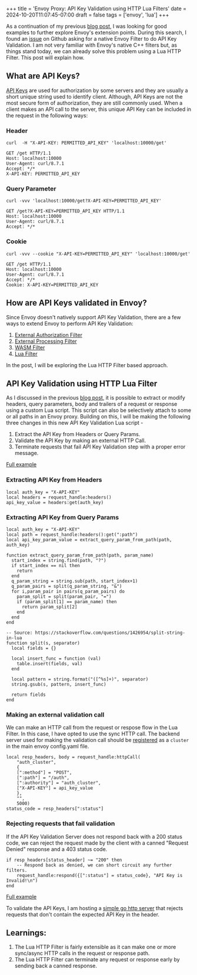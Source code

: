 +++
title = 'Envoy Proxy: API Key Validation using HTTP Lua Filters'
date = 2024-10-20T11:07:45-07:00
draft = false
tags = ['envoy', 'lua']
+++

As a continuation of my previous [blog post](https://achuth.blog/posts/envoy-lua-filter-exploration/), I was looking for good examples to further explore Envoy's extension points. During this search, I found an [issue](https://github.com/envoyproxy/envoy/issues/34877) on Github asking for a native Envoy Filter to do API Key Validation. I am not very familiar with Envoy's native C++ filters but, as things stand today, we can already solve this problem using a Lua HTTP Filter. This post will explain how.

## What are API Keys?

[API Keys](https://swagger.io/docs/specification/v3_0/authentication/api-keys/) are used for authorization by some servers and they are usually a short unique string used to identify client. Although, API Keys are not the most secure form of authorization, they are still commonly used. When a client makes an API call to the server, this unique API Key can be included in the request in the following ways:

### Header

```
curl  -H "X-API-KEY: PERMITTED_API_KEY" 'localhost:10000/get'

GET /get HTTP/1.1
Host: localhost:10000
User-Agent: curl/8.7.1
Accept: */*
X-API-KEY: PERMITTED_API_KEY
```

### Query Parameter

```
curl -vvv 'localhost:10000/get?X-API-KEY=PERMITTED_API_KEY'

GET /get?X-API-KEY=PERMITTED_API_KEY HTTP/1.1
Host: localhost:10000
User-Agent: curl/8.7.1
Accept: */*
```

### Cookie

```
curl -vvv --cookie "X-API-KEY=PERMITTED_API_KEY" 'localhost:10000/get'

GET /get HTTP/1.1
Host: localhost:10000
User-Agent: curl/8.7.1
Accept: */*
Cookie: X-API-KEY=PERMITTED_API_KEY
```

## How are API Keys validated in Envoy?

Since Envoy doesn't natively support API Key Validation, there are a few ways to extend Envoy to perform API Key Validation:

1. [External Authorization Filter](https://www.envoyproxy.io/docs/envoy/latest/configuration/http/http_filters/ext_authz_filter)
2. [External Processing Filter](https://www.envoyproxy.io/docs/envoy/latest/configuration/http/http_filters/ext_proc_filter)
3. [WASM Filter](https://www.envoyproxy.io/docs/envoy/latest/configuration/http/http_filters/wasm_filter)
4. [Lua Filter](https://www.envoyproxy.io/docs/envoy/latest/configuration/http/http_filters/lua_filter)

In the post, I will be exploring the Lua HTTP Filter based approach.

## API Key Validation using HTTP Lua Filter

As I discussed in the previous [blog post](https://achuth.blog/posts/envoy-lua-filter-exploration/), it is possible to extract or modify headers, query parameters, body and trailers of a request or response using a custom Lua script. This script can also be selectively attach to some or all paths in an Envoy proxy. Building on this, I will be making the following three changes in this new API Key Validation Lua script -

1. Extract the API Key from Headers or Query Params.
2. Validate the API Key by making an external HTTP Call.
3. Terminate requests that fail API Key Validation step with a proper error message.

[Full example](https://github.com/Achuth17/envoy-configs/blob/main/lua-filter/envoy-lua-apikey-auth.yaml)

### Extracting API Key from Headers

```
local auth_key = "X-API-KEY"
local headers = request_handle:headers()
api_key_value = headers:get(auth_key)
```

### Extracting API Key from Query Params

```
local auth_key = "X-API-KEY"
local path = request_handle:headers():get(":path")
local api_key_param_value = extract_query_param_from_path(path, auth_key)

function extract_query_param_from_path(path, param_name)
  start_index = string.find(path, "?")
  if start_index == nil then
    return
  end
  q_param_string = string.sub(path, start_index+1)
  q_param_pairs = split(q_param_string, "&")
  for i,param_pair in pairs(q_param_pairs) do
    param_split = split(param_pair, "=")
    if (param_split[1] == param_name) then
      return param_split[2]
    end
  end
end

-- Source: https://stackoverflow.com/questions/1426954/split-string-in-lua
function split(s, separator)
  local fields = {}
  
  local insert_func = function (val)
    table.insert(fields, val)
  end

  local pattern = string.format("([^%s]+)", separator)
  string.gsub(s, pattern, insert_func)

  return fields
end
```

### Making an external validation call

We can make an HTTP call from the request or respose flow in the Lua Filter. In this case, I have opted to use the sync HTTP call. The backend server used for making the validation call should be [registered](https://github.com/Achuth17/envoy-configs/blob/main/lua-filter/envoy-lua-apikey-auth.yaml#L53) as a `cluster` in the main envoy config.yaml file.

```
local resp_headers, body = request_handle:httpCall(
    "auth_cluster",
    {
    [":method"] = "POST",
    [":path"] = "/auth",
    [":authority"] = "auth_cluster",
    ["X-API-KEY"] = api_key_value
    },
    "",
    5000)
status_code = resp_headers[":status"]
```

### Rejecting requests that fail validation

If the API Key Validation Server does not respond back with a 200 status code, we can reject the request made by the client with a canned "Request Denied" response and a 403 status code.

```
if resp_headers[status_header] ~= "200" then
    -- Respond back as denied, we can short circuit any further filters.
    request_handle:respond({[":status"] = status_code}, "API Key is Invalid!\n")
end
```

[Full example](https://github.com/Achuth17/envoy-configs/blob/main/lua-filter/envoy-lua-apikey-auth.yaml)

To validate the API Keys, I am hosting a [simple go http server](https://github.com/Achuth17/envoy-configs/blob/main/lua-filter/auth_server/auth_server.go) that rejects requests that don't contain the expected API Key in the header.

## Learnings:

1. The Lua HTTP Filter is fairly extensible as it can make one or more sync/async HTTP calls in the request or response path.
2. The Lua HTTP Filter can terminate any request or response early by sending back a canned response.